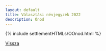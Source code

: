```yaml
---
layout: default
title: Választási névjegyzék 2022
description: Ónod
---
```


{% include settlementHTMLs/OOnod.html %}

[Vissza](../)
